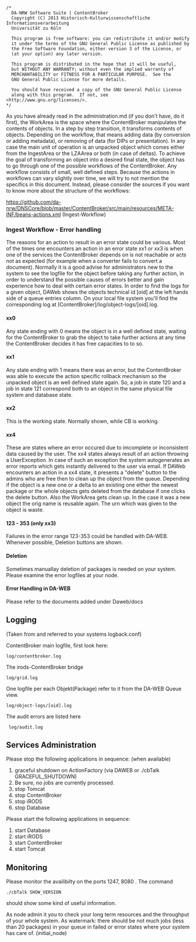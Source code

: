 	/*
	  DA-NRW Software Suite | ContentBroker
	  Copyright (C) 2013 Historisch-Kulturwissenschaftliche Informationsverarbeitung
	  Universität zu Köln
	
	  This program is free software: you can redistribute it and/or modify
	  it under the terms of the GNU General Public License as published by
	  the Free Software Foundation, either version 3 of the License, or
	  (at your option) any later version.
	
	  This program is distributed in the hope that it will be useful,
	  but WITHOUT ANY WARRANTY; without even the implied warranty of
	  MERCHANTABILITY or FITNESS FOR A PARTICULAR PURPOSE.  See the
	  GNU General Public License for more details.
	
	  You should have received a copy of the GNU General Public License
	  along with this program.  If not, see <http://www.gnu.org/licenses/>.
	*/

As you have already read in the administration.md (if you don't have, do it first),
the WorkArea is the space where the ContentBroker manipulates the contents of objects. In a step by step
transition, it transforms contents of objects. Depending on the workflow, that means adding data
(by conversion or adding metadata), or removing of data (for DIPs or presentation). In any case the main unit
of operation is an unpacked object which comes either from the IngestArea or the LZAArea or both (in case of deltas).
To achieve the goal of transforming an object into a desired final state, the object has to go through one of
the possible workflows of the ContentBroker. Any workflow consists of small, well defined steps. Because
the actions in workflows can vary slightly over time, we will try to not mention the specifics in this document.
Instead, please consider the sources if you want to know more about the structure of the workflows:

https://github.com/da-nrw/DNSCore/blob/master/ContentBroker/src/main/resources/META-INF/beans-actions.xml (Ingest-Workflow)

### Ingest Workflow - Error handling

The reasons for an action to result in an error state could be various. Most of the times one encounters an action
in an error state xx1 or xx3 is when one of the services the ContentBroker depends on is not reachable or acts not as expected
(for example when a converter fails to convert a document). Normally it is a good advise for administrators new to the system
to see the logfile for the object before taking any further action, in order to understand the possible causes of errors better
and gain experience how to deal with certain error states. In order to find the logs for a given object, DAWeb shows the objects
technical id [oid] at the left hands side of a queue entries column. On your local file system you'll find the corresponding log at
[ContentBroker]/log/object-logs/[oid].log. 

#### xx0 
Any state ending with 0 means the object is in a well defined state, waiting for the ContentBroker to grab the object to take further
actions at any time the ContentBroker decides it has free capacities to to so.

#### xx1
Any state ending with 1 means there was an error, but the ContentBroker was able to execute the action specific rollback mechanism so
the unpacked object is an well defined state again. So, a job in state 120 and a job in state 121 correspond both to an object in the same
physical file system and database state.

#### xx2
This is the working state. Normally shown, while CB is working. 

#### xx4
These are states where an error occured due to imcomplete or inconsistent data caused by the user. The xx4 states always result 
of an action throwing a UserException. In case of such an exception the system autogenerates an error reports which gets instantly
delivered to the user via email. If DAWeb encounters an action in a xx4 state, it presents a "delete" button to the admins who are free
then to clean up the object from the queue. Depending if the object is a new one or a delta to an existing one either the newest package
or the whole objects gets deleted from the database if one clicks the delete button. Also the WorkArea gets clean up. In the case it was
a new object the orig name is reusable again. The urn which was given to the object is waste.

#### 123 - 353 (only xx3)

Failures in the error range 123-353 could be handled with DA-WEB. 
Whenever possible, Deletion buttons are shown. 

#### Deletion

Sometimes manuallay deletion of packages is needed on your system. 
Please examine the error logfiles at your node. 

#### Error Handling in DA-WEB

Please refer to the documents added under Daweb/docs

## Logging

(Taken from and referred to your systems logback.conf)

ContentBroker main logfile, first look here:

    log/contentbroker.log
 
The irods-ContentBroker bridge
    
    log/grid.log
    
One logfile per each Objekt(Package) refer to it from the DA-WEB Queue view. 

    log/object-logs/[oid].log
    
The audit errors are listed here

     log/audit.log
     

## Services Administration

Please stop the following applications in sequence: (when available) 

1. graceful shutdown on ActionFactory (via DAWEB or ./cbTalk GRACEFUL_SHUTDOWN)
2. Be sure, no jobs are currently processed.
1. stop Tomcat
1. stop ContentBroker
2. stop iRODS
3. stop Database


Please start the following applications in sequence:

1. start Database
1. start iRODS
2. start ContentBroker
1. start Tomcat


## Monitoring

Please monitor the availibilty on the ports 1247, 8080 . The command 

    ./cbTalk SHOW_VERSION
    
should show some kind of useful information. 

As node admin it you to check your long term resources and the throughput of your whole system. As watermark: there should be not much jobs (less than 20 packages) in your queue in failed or error states where your system has care of. (initial_node)  

